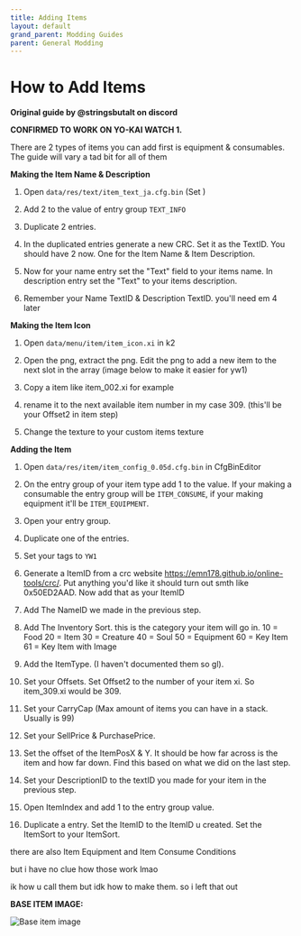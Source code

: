 ```yaml
---
title: Adding Items
layout: default
grand_parent: Modding Guides
parent: General Modding
---
```


# How to Add Items
**Original guide by @stringsbutalt on discord**

**CONFIRMED TO WORK ON YO-KAI WATCH 1.**

There are 2 types of items you can add first is equipment & consumables. The guide will vary a tad bit for all of them

**Making the Item Name & Description**
1. Open `data/res/text/item_text_ja.cfg.bin`
(Set )

2. Add 2 to the value of entry group `TEXT_INFO`

3. Duplicate 2 entries.

4. In the duplicated entries generate a new CRC. Set it as the TextID. You should have 2 now. One for the Item Name & Item Description.

5. Now for your name entry set the "Text" field to your items name. In description entry set the "Text" to your items description.

6. Remember your Name TextID & Description TextID. you'll need em 4 later


**Making the Item Icon**
1. Open ``data/menu/item/item_icon.xi`` in k2

2. Open the png, extract the png. Edit the png to add a new item to the next slot in the array (image below to make it easier for yw1)

3. Copy a item like item_002.xi for example

4. rename it to the next available item number in my case 309. (this'll be your Offset2 in item step)

5. Change the texture to your custom items texture


**Adding the Item**

1. Open `data/res/item/item_config_0.05d.cfg.bin` in CfgBinEditor

2. On the entry group of your item type add 1 to the value. If your making a consumable the entry group will be `ITEM_CONSUME`, if your making equipment it'll be `ITEM_EQUIPMENT`.

3. Open your entry group.

4. Duplicate one of the entries.

5. Set your tags to `YW1`

6. Generate a ItemID from a crc website https://emn178.github.io/online-tools/crc/. Put anything you'd like it should turn out smth like 0x50ED2AAD. Now add that as your ItemID

7. Add The NameID we made in the previous step.

8. Add The Inventory Sort. this is the category your item will go in.
10 = Food
20 = Item
30 = Creature
40 = Soul
50 = Equipment
60 = Key Item
61 = Key Item with Image

9. Add the ItemType. (I haven't documented them so gl). 

10. Set your Offsets. Set Offset2 to the number of your item xi. So item_309.xi would be 309.

11. Set your CarryCap (Max amount of items you can have in a stack. Usually is 99)

12. Set your SellPrice & PurchasePrice. 

13. Set the offset of the ItemPosX & Y. It should be how far across is the item and how far down. Find this based on what we did on the last step.

14. Set your DescriptionID to the textID you made for your item in the previous step.

15. Open ItemIndex and add 1 to the entry group value.

16. Duplicate a entry. Set the ItemID to the ItemID u created. Set the ItemSort to your ItemSort.



there are also Item Equipment and Item Consume Conditions

but i have no clue how those work lmao

ik how u call them but idk how to make them. so i left that out

**BASE ITEM IMAGE:**

![Base item image](https://i.imgur.com/MnvvCkL.png)
